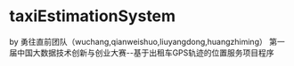 taxiEstimationSystem
====================

by 勇往直前团队（wuchang,qianweishuo,liuyangdong,huangzhiming）
第一届中国大数据技术创新与创业大赛--基于出租车GPS轨迹的位置服务项目程序
